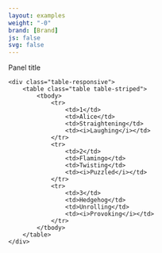 ```yaml
---
layout: examples
weight: "-0"
brand: [Brand]
js: false
svg: false
---
```


<div class="panel panel-default">
	<div class="panel-heading">
		<span class="panel-title">Panel title</span>
	</div>

	<div class="table-responsive">
		<table class="table table-striped">
			<tbody>
				<tr>
					<td>1</td>
					<td>Alice</td>
					<td>Straightening</td>
					<td><i>Laughing</i></td>
				</tr>
				<tr>
					<td>2</td>
					<td>Flamingo</td>
					<td>Twisting</td>
					<td><i>Puzzled</i></td>
				</tr>
				<tr>
					<td>3</td>
					<td>Hedgehog</td>
					<td>Unrolling</td>
					<td><i>Provoking</i></td>
				</tr>
			</tbody>
		</table>
	</div>
</div>